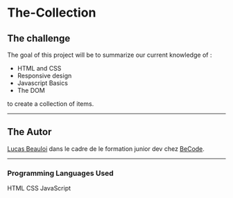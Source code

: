 # The-Collection
## The challenge

The goal of this project will be to summarize our current knowledge of :

- HTML and CSS
- Responsive design
- Javascript Basics
- The DOM

to create a collection of items.


---
## The Autor 

[Lucas Beauloi](https://github.com/lbeauloi) dans le cadre de le formation junior dev chez [BeCode](https://becode.org/fr/).

---
### Programming Languages ​​Used
HTML
CSS
JavaScript
